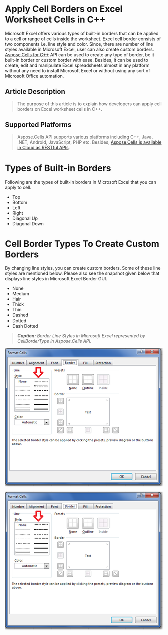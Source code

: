 # Apply Cell Borders on Excel Worksheet Cells in C++

Microsoft Excel offers various types of built-in borders that can be applied to a cell or range of cells inside the worksheet. Excel cell border consists of two components i.e. line style and color. Since, there are number of line styles available in Microsoft Excel, user can also create custom borders. [Aspose.Cells for C++](https://products.aspose.com/cells/cpp) API can be used to create any type of border, be it built-in border or custom border with ease. Besides, it can be used to create, edit and manipulate Excel spreadsheets almost in any platform without any need to install Microsoft Excel or without using any sort of Microsoft Office automation.

## Article Description

>The purpose of this article is to explain how developers can apply cell borders on Excel worksheet cells in C++.

## Supported Platforms
>Aspose.Cells API supports various platforms including C++, Java, .NET, Android, JavaScript, PHP etc. Besides, [Aspose.Cells is available in Cloud as RESTful APIs](https://products.aspose.cloud/cells).

# Types of Built-in Borders

Following are the types of built-in borders in Microsoft Excel that you can apply to cell.

* Top
* Bottom
* Left
* Right
* Diagonal Up
* Diagonal Down

# Cell Border Types To Create Custom Borders

By changing line styles, you can create custom borders. Some of these line styles are mentioned below. Please also see the snapshot given below that displays line styles in Microsoft Excel Border GUI.

* None
* Medium
* Hair
* Thick
* Thin
* Dashed
* Dotted
* Dash Dotted

>_**Caption:** Border Line Styles in Microsoft Excel represented by CellBorderType in Aspose.Cells API._

![Border Line Styles in Microsoft Excel represented by CellBorderType in Aspose.Cells API.](https://raw.githubusercontent.com/AsposeCells/AsposeCells-Screenshots-and-Sample-Files/master/Apply%20Cell%20Borders%20on%20Excel%20Worksheet%20Cells/Border-Line-Styles-Microsoft-Excel-Border-Aspose.Cells.png "Border Line Styles in Microsoft Excel represented by CellBorderType in Aspose.Cells API.")

![Border Line Styles in Microsoft Excel represented by CellBorderType in Aspose.Cells API222.](https://raw.githubusercontent.com/AsposeCells/AsposeCells-Screenshots-and-Sample-Files/master/Apply%20Cell%20Borders%20on%20Excel%20Worksheet%20Cells/Border-Line-Styles-Microsoft-Excel-Border-Aspose.Cells.png)
